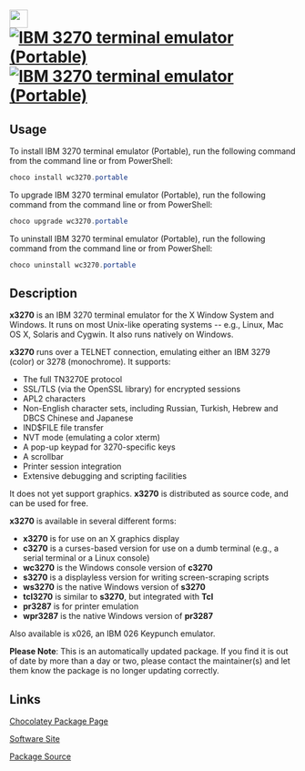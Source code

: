 ﻿# <img src="https://cdn.jsdelivr.net/gh/mkevenaar/chocolatey-packages@272cf81eb8f4d8b09d22cbd0d96c803153010f24/icons/wc3270.png" width="32" height="32"/> [![IBM 3270 terminal emulator (Portable)](https://img.shields.io/chocolatey/v/wc3270.portable.svg?label=IBM+3270+terminal+emulator+(Portable))](https://community.chocolatey.org/packages/wc3270.portable) [![IBM 3270 terminal emulator (Portable)](https://img.shields.io/chocolatey/dt/wc3270.portable.svg)](https://community.chocolatey.org/packages/wc3270.portable)

## Usage

To install IBM 3270 terminal emulator (Portable), run the following command from the command line or from PowerShell:

```powershell
choco install wc3270.portable
```

To upgrade IBM 3270 terminal emulator (Portable), run the following command from the command line or from PowerShell:

```powershell
choco upgrade wc3270.portable
```

To uninstall IBM 3270 terminal emulator (Portable), run the following command from the command line or from PowerShell:

```powershell
choco uninstall wc3270.portable
```

## Description

**x3270** is an IBM 3270 terminal emulator for the X Window System and Windows. It runs on most Unix-like operating systems -- e.g., Linux, Mac OS X, Solaris and Cygwin. It also runs natively on Windows.

**x3270** runs over a TELNET connection, emulating either an IBM 3279 (color) or 3278 (monochrome). It supports:

- The full TN3270E protocol
- SSL/TLS (via the OpenSSL library) for encrypted sessions
- APL2 characters
- Non-English character sets, including Russian, Turkish, Hebrew and DBCS Chinese and Japanese
- IND$FILE file transfer
- NVT mode (emulating a color xterm)
- A pop-up keypad for 3270-specific keys
- A scrollbar
- Printer session integration
- Extensive debugging and scripting facilities

It does not yet support graphics. **x3270** is distributed as source code, and can be used for free.

**x3270** is available in several different forms:

- **x3270** is for use on an X graphics display
- **c3270** is a curses-based version for use on a dumb terminal (e.g., a serial terminal or a Linux console)
- **wc3270** is the Windows console version of **c3270**
- **s3270** is a displayless version for writing screen-scraping scripts
- **ws3270** is the native Windows version of **s3270**
- **tcl3270** is similar to **s3270**, but integrated with **Tcl**
- **pr3287** is for printer emulation
- **wpr3287** is the native Windows version of **pr3287**

Also available is x026, an IBM 026 Keypunch emulator.

**Please Note**: This is an automatically updated package. If you find it is
out of date by more than a day or two, please contact the maintainer(s) and
let them know the package is no longer updating correctly.


## Links

[Chocolatey Package Page](https://community.chocolatey.org/packages/wc3270.portable)

[Software Site](http://x3270.bgp.nu/)

[Package Source](https://github.com/mkevenaar/chocolatey-packages/tree/master/automatic/wc3270.portable)

